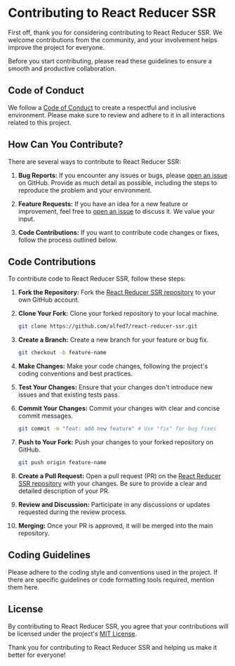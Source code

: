 # Contributing to React Reducer SSR

First off, thank you for considering contributing to React Reducer SSR. We welcome contributions from the community, and your involvement helps improve the project for everyone.

Before you start contributing, please read these guidelines to ensure a smooth and productive collaboration.

## Code of Conduct

We follow a [Code of Conduct](CODE_OF_CONDUCT.md) to create a respectful and inclusive environment. Please make sure to review and adhere to it in all interactions related to this project.

## How Can You Contribute?

There are several ways to contribute to React Reducer SSR:

1. **Bug Reports:** If you encounter any issues or bugs, please [open an issue](https://github.com/alfed7/react-reducer-ssr/issues) on GitHub. Provide as much detail as possible, including the steps to reproduce the problem and your environment.

2. **Feature Requests:** If you have an idea for a new feature or improvement, feel free to [open an issue](https://github.com/alfed7/react-reducer-ssr/issues) to discuss it. We value your input.

3. **Code Contributions:** If you want to contribute code changes or fixes, follow the process outlined below.

## Code Contributions

To contribute code to React Reducer SSR, follow these steps:

1. **Fork the Repository:** Fork the [React Reducer SSR repository](https://github.com/alfed7/react-reducer-ssr) to your own GitHub account.

2. **Clone Your Fork:** Clone your forked repository to your local machine.

   ```bash
   git clone https://github.com/alfed7/react-reducer-ssr.git
   ```

3. **Create a Branch:** Create a new branch for your feature or bug fix.

   ```bash
   git checkout -b feature-name
   ```

4. **Make Changes:** Make your code changes, following the project's coding conventions and best practices.

5. **Test Your Changes:** Ensure that your changes don't introduce new issues and that existing tests pass.

6. **Commit Your Changes:** Commit your changes with clear and concise commit messages.

   ```bash
   git commit -m "feat: add new feature" # Use "fix" for bug fixes
   ```

7. **Push to Your Fork:** Push your changes to your forked repository on GitHub.

   ```bash
   git push origin feature-name
   ```

8. **Create a Pull Request:** Open a pull request (PR) on the [React Reducer SSR repository](https://github.com/alfed7/react-reducer-ssr) with your changes. Be sure to provide a clear and detailed description of your PR.

9. **Review and Discussion:** Participate in any discussions or updates requested during the review process.

10. **Merging:** Once your PR is approved, it will be merged into the main repository.

## Coding Guidelines

Please adhere to the coding style and conventions used in the project. If there are specific guidelines or code formatting tools required, mention them here.

## License

By contributing to React Reducer SSR, you agree that your contributions will be licensed under the project's [MIT License](LICENSE).

Thank you for contributing to React Reducer SSR and helping us make it better for everyone!